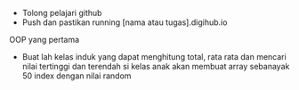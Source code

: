 - Tolong pelajari github
- Push dan pastikan running [nama atau tugas].digihub.io

OOP
yang pertama
- Buat lah kelas induk yang dapat menghitung total, rata rata dan mencari nilai tertinggi dan terendah
si kelas anak akan membuat array sebanayak 50 index dengan nilai random